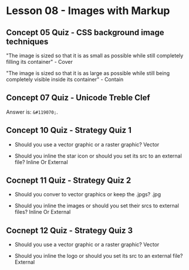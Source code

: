 # Lesson 08 - Images with Markup

## Concept 05 Quiz - CSS background image techniques

"The image is sized so that it is as small as possible while still completely filling its container" - Cover

"The image is sized so that it is as large as possible while still being completely visible inside  its container" - Contain

## Concept 07 Quiz - Unicode Treble Clef
Answer is: `&#119070;`.

## Concept 10 Quiz - Strategy Quiz 1
- Should you use a vector graphic or a raster graphic? Vector

- Should you inline the star icon or should you set its src to an external file? Inline Or External

## Cocnept 11 Quiz - Strategy Quiz 2
- Should you conver to vector graphics or keep the .jpgs? .jpg

- Should you inline the images or should you set their srcs to external files? Inline Or External

## Cocnept 12 Quiz - Strategy Quiz 3
- Should you use a vector graphic or a raster graphic? Vector

- Should you inline the logo or should you set its src to an external file? External
